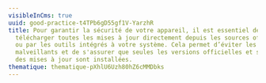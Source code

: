 ```yaml
---
visibleInCms: true
uuid: good-practice-t4TPb6gD55gf1V-YarzhR
title: Pour garantir la sécurité de votre appareil, il est essentiel de
  télécharger toutes les mises à jour directement depuis les sources officielles
  ou par les outils intégrés à votre système. Cela permet d’éviter les logiciels
  malveillants et de s'assurer que seules les versions officielles et sécurisées
  des mises à jour sont installées.
thematique: thematique-pXhlU6Uzh80hZ6cMMDbks
---
```

